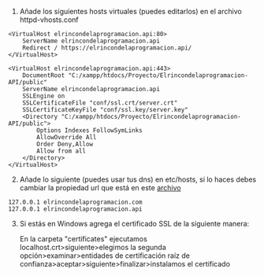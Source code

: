 
1. Añade los siguientes hosts virtuales (puedes editarlos) en el archivo httpd-vhosts.conf

```
<VirtualHost elrincondelaprogramacion.api:80>
    ServerName elrincondelaprogramacion.api
    Redirect / https://elrincondelaprogramacion.api/
</VirtualHost>

<VirtualHost elrincondelaprogramacion.api:443>
    DocumentRoot "C:/xampp/htdocs/Proyecto/Elrincondelaprogramacion-API/public"
    ServerName elrincondelaprogramacion.api
    SSLEngine on
    SSLCertificateFile "conf/ssl.crt/server.crt"
    SSLCertificateKeyFile "conf/ssl.key/server.key"
    <Directory "C:/xampp/htdocs/Proyecto/Elrincondelaprogramacion-API/public">
        Options Indexes FollowSymLinks     
        AllowOverride All
        Order Deny,Allow
        Allow from all     
    </Directory> 
</VirtualHost>
```
2. Añade lo siguiente (puedes usar tus dns) en etc/hosts, si lo haces debes cambiar la propiedad url
que está en este [archivo](https://github.com/Pacorb94/ProyectoDAW/blob/master/Elrincondelaprogramacion/src/app/services/User.service.ts)

```
127.0.0.1 elrincondelaprogramacion.com
127.0.0.1 elrincondelaprogramacion.api
```

3. Si estás en Windows agrega el certificado SSL de la siguiente manera:
    
    En la carpeta "certificates" ejecutamos localhost.crt>siguiente>elegimos la segunda opción>examinar>entidades de certificación raíz de confianza>aceptar>siguiente>finalizar>instalamos el certificado
